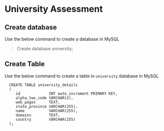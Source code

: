 # University Assessment

## Create database
Use the below command to create a database in MySQL
> Create database university;


## Create Table
Use the below command to create a table in `university` database in MySQL

```
  CREATE TABLE university_details
  (
     id             INT auto_increment PRIMARY KEY,
     alpha_two_code VARCHAR(2),
     web_pages      TEXT,
     state_province VARCHAR(255),
     name           VARCHAR(255),
     domains        TEXT,
     country        VARCHAR(255)
  ); 
```